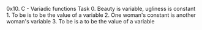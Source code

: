 0x10. C - Variadic functions
  Task
	0. Beauty is variable, ugliness is constant
	1. To be is to be the value of a variable
	2. One woman's constant is another woman's variable
	3. To be is a to be the value of a variable
